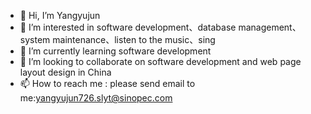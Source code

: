 - 👋 Hi, I’m Yangyujun
- 👀 I’m interested in software development、database management、system maintenance、listen to the music、sing
- 🌱 I’m currently learning software development
- 💞️ I’m looking to collaborate on software development and web page layout design in China
- 📫 How to reach me : please send email to me:yangyujun726.slyt@sinopec.com

<!---
slytyyj/slytyyj is a ✨ special ✨ repository because its `README.md` (this file) appears on your GitHub profile.
You can click the Preview link to take a look at your changes.
--->
